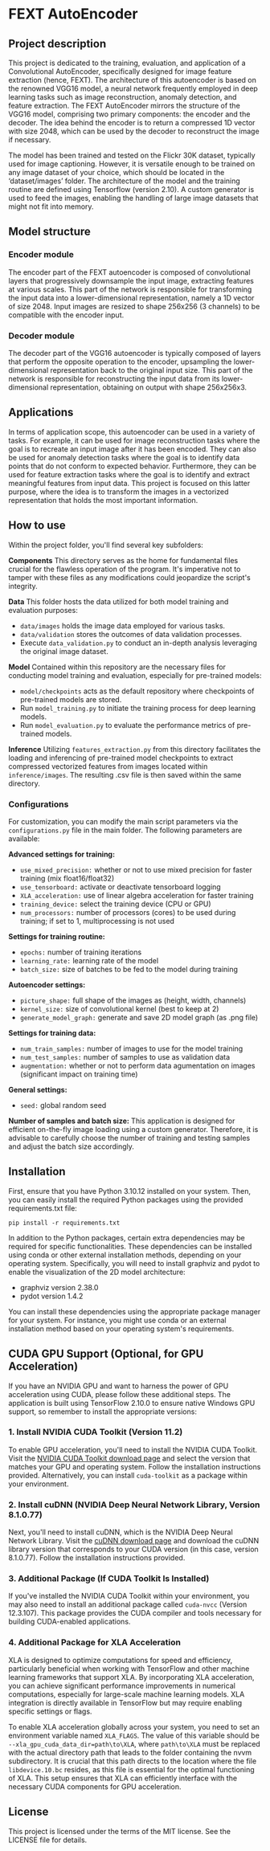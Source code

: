 # FEXT AutoEncoder

## Project description
This project is dedicated to the training, evaluation, and application of a Convolutional AutoEncoder, specifically designed for image feature extraction (hence, FEXT). The architecture of this autoencoder is based on the renowned VGG16 model, a neural network frequently employed in deep learning tasks such as image reconstruction, anomaly detection, and feature extraction. The FEXT AutoEncoder mirrors the structure of the VGG16 model, comprising two primary components: the encoder and the decoder. The idea behind the encoder is to return a compressed 1D vector with size 2048, which can be used by the decoder to reconstruct the image if necessary.

The model has been trained and tested on the Flickr 30K dataset, typically used for image captioning. However, it is versatile enough to be trained on any image dataset of your choice, which should be located in the ‘dataset/images’ folder. The architecture of the model and the training routine are defined using Tensorflow (version 2.10). A custom generator is used to feed the images, enabling the handling of large image datasets that might not fit into memory.

## Model structure

### Encoder module
The encoder part of the FEXT autoencoder is composed of convolutional layers that progressively downsample the input image, extracting features at various scales. This part of the network is responsible for transforming the input data into a lower-dimensional representation, namely a 1D vector of size 2048. Input images are resized to shape 256x256 (3 channels) to be compatible with the encoder input.

### Decoder module
The decoder part of the VGG16 autoencoder is typically composed of layers that perform the opposite operation to the encoder, upsampling the lower-dimensional representation back to the original input size. This part of the network is responsible for reconstructing the input data from its lower-dimensional representation, obtaining on output with shape 256x256x3.

## Applications
In terms of application scope, this autoencoder can be used in a variety of tasks. For example, it can be used for image reconstruction tasks where the goal is to recreate an input image after it has been encoded. They can also be used for anomaly detection tasks where the goal is to identify data points that do not conform to expected behavior. Furthermore, they can be used for feature extraction tasks where the goal is to identify and extract meaningful features from input data. This project is focused on this latter purpose, where the idea is to transform the images in a vectorized representation that holds the most important information.

## How to use
Within the project folder, you'll find several key subfolders:

**Components**
This directory serves as the home for fundamental files crucial for the flawless operation of the program. It's imperative not to tamper with these files as any modifications could jeopardize the script's integrity.

**Data**
This folder hosts the data utilized for both model training and evaluation purposes:
- `data/images` holds the image data employed for various tasks.
- `data/validation` stores the outcomes of data validation processes. 
- Execute `data_validation.py` to conduct an in-depth analysis leveraging the original image dataset.

**Model**
Contained within this repository are the necessary files for conducting model training and evaluation, especially for pre-trained models:
- `model/checkpoints` acts as the default repository where checkpoints of pre-trained models are stored.
- Run `model_training.py` to initiate the training process for deep learning models.
- Run `model_evaluation.py` to evaluate the performance metrics of pre-trained models.

**Inference**
Utilizing `features_extraction.py` from this directory facilitates the loading and inferencing of pre-trained model checkpoints to extract compressed vectorized features from images located within `inference/images`. The resulting .csv file is then saved within the same directory.
 
### Configurations
For customization, you can modify the main script parameters via the `configurations.py` file in the main folder. The following parameters are available:

**Advanced settings for training:**
- `use_mixed_precision:` whether or not to use mixed precision for faster training (mix float16/float32)
- `use_tensorboard:` activate or deactivate tensorboard logging
- `XLA_acceleration:` use of linear algebra acceleration for faster training 
- `training_device:` select the training device (CPU or GPU)
- `num_processors:` number of processors (cores) to be used during training; if set to 1, multiprocessing is not used

**Settings for training routine:**
- `epochs:` number of training iterations
- `learning_rate:` learning rate of the model 
- `batch_size:` size of batches to be fed to the model during training

**Autoencoder settings:**
- `picture_shape:` full shape of the images as (height, width, channels)
- `kernel_size:` size of convolutional kernel (best to keep at 2)
- `generate_model_graph:` generate and save 2D model graph (as .png file)

**Settings for training data:**
- `num_train_samples:` number of images to use for the model training 
- `num_test_samples:` number of samples to use as validation data
- `augmentation:` whether or not to perform data agumentation on images (significant impact on training time)

**General settings:**
- `seed:` global random seed

**Number of samples and batch size:** This application is designed for efficient on-the-fly image loading using a custom generator. Therefore, it is advisable to carefully choose the number of training and testing samples and adjust the batch size accordingly.
              
## Installation 
First, ensure that you have Python 3.10.12 installed on your system. Then, you can easily install the required Python packages using the provided requirements.txt file:

`pip install -r requirements.txt` 

In addition to the Python packages, certain extra dependencies may be required for specific functionalities. These dependencies can be installed using conda or other external installation methods, depending on your operating system. Specifically, you will need to install graphviz and pydot to enable the visualization of the 2D model architecture:
- graphviz version 2.38.0
- pydot version 1.4.2

You can install these dependencies using the appropriate package manager for your system. For instance, you might use conda or an external installation method based on your operating system's requirements.

## CUDA GPU Support (Optional, for GPU Acceleration)
If you have an NVIDIA GPU and want to harness the power of GPU acceleration using CUDA, please follow these additional steps. The application is built using TensorFlow 2.10.0 to ensure native Windows GPU support, so remember to install the appropriate versions:

### 1. Install NVIDIA CUDA Toolkit (Version 11.2)

To enable GPU acceleration, you'll need to install the NVIDIA CUDA Toolkit. Visit the [NVIDIA CUDA Toolkit download page](https://developer.nvidia.com/cuda-downloads) and select the version that matches your GPU and operating system. Follow the installation instructions provided. Alternatively, you can install `cuda-toolkit` as a package within your environment.

### 2. Install cuDNN (NVIDIA Deep Neural Network Library, Version 8.1.0.77)

Next, you'll need to install cuDNN, which is the NVIDIA Deep Neural Network Library. Visit the [cuDNN download page](https://developer.nvidia.com/cudnn) and download the cuDNN library version that corresponds to your CUDA version (in this case, version 8.1.0.77). Follow the installation instructions provided.

### 3. Additional Package (If CUDA Toolkit Is Installed)

If you've installed the NVIDIA CUDA Toolkit within your environment, you may also need to install an additional package called `cuda-nvcc` (Version 12.3.107). This package provides the CUDA compiler and tools necessary for building CUDA-enabled applications.

### 4. Additional Package for XLA Acceleration

XLA is designed to optimize computations for speed and efficiency, particularly beneficial when working with TensorFlow and other machine learning frameworks that support XLA. By incorporating XLA acceleration, you can achieve significant performance improvements in numerical computations, especially for large-scale machine learning models. XLA integration is directly available in TensorFlow but may require enabling specific settings or flags.

To enable XLA acceleration globally across your system, you need to set an environment variable named `XLA_FLAGS`. The value of this variable should be `--xla_gpu_cuda_data_dir=path\to\XLA`, where `path\to\XLA` must be replaced with the actual directory path that leads to the folder containing the nvvm subdirectory. It is crucial that this path directs to the location where the file `libdevice.10.bc` resides, as this file is essential for the optimal functioning of XLA. This setup ensures that XLA can efficiently interface with the necessary CUDA components for GPU acceleration.

## License
This project is licensed under the terms of the MIT license. See the LICENSE file for details.

